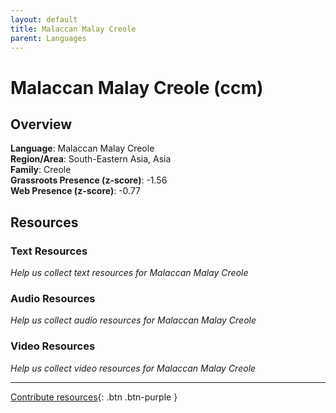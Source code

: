 ```yaml
---
layout: default
title: Malaccan Malay Creole
parent: Languages
---
```


# Malaccan Malay Creole (ccm)

## Overview

**Language**: Malaccan Malay Creole  
**Region/Area**: South-Eastern Asia, Asia  
**Family**: Creole  
**Grassroots Presence (z-score)**: -1.56  
**Web Presence (z-score)**: -0.77  

## Resources

### Text Resources
*Help us collect text resources for Malaccan Malay Creole*

### Audio Resources
*Help us collect audio resources for Malaccan Malay Creole*

### Video Resources
*Help us collect video resources for Malaccan Malay Creole*

---

[Contribute resources](https://forms.office.com/e/1SfLJx3u1r){: .btn .btn-purple }
